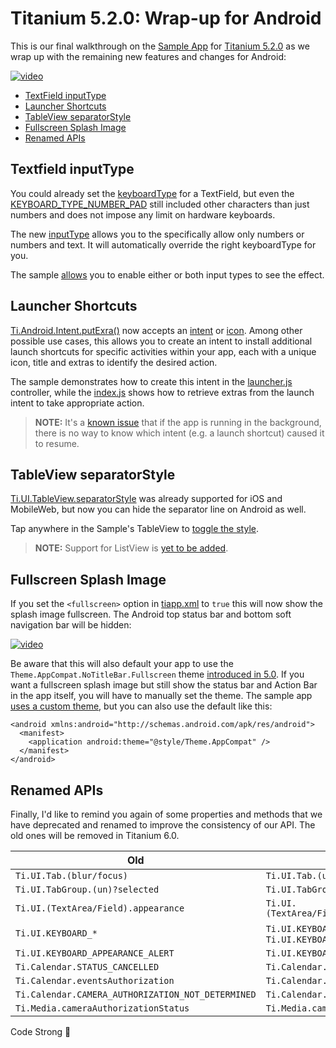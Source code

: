 # Titanium 5.2.0: Wrap-up for Android

This is our final walkthrough on the [Sample App](http://github.com/appcelerator-developer-relations/appc-sample-ti520) for [Titanium 5.2.0](http://www.appcelerator.com/blog/2016/02/ga-release-of-cli-5-2-titanium-5-2-and-studio-4-5/) as we wrap up with the remaining new features and changes for Android:

[![video](http://img.youtube.com/vi/6UG8VwgoFOk/0.jpg)](https://www.youtube.com/watch?v=6UG8VwgoFOk)

* [TextField inputType](#textfield-inputtype)
* [Launcher Shortcuts](#launcher-shortcuts)
* [TableView separatorStyle](#tableview-separatorstyle)
* [Fullscreen Splash Image](#fullscreen-splash-image)
* [Renamed APIs](#renamed-apis)

## Textfield inputType

You could already set the [keyboardType](http://docs.appcelerator.com/platform/latest/#!/api/Titanium.UI.TextField-property-inputType) for a TextField, but even the [KEYBOARD\_TYPE\_NUMBER_PAD](http://docs.appcelerator.com/platform/latest/#!/api/Titanium.UI-property-KEYBOARD_TYPE_NUMBER_PAD) still included other characters than just numbers and does not impose any limit on hardware keyboards.

The new [inputType](http://docs.appcelerator.com/platform/latest/#!/api/Titanium.UI.TextField-property-inputType) allows you to the specifically allow only numbers or numbers and text. It will automatically override the right keyboardType for you.

The sample [allows](../app/views/android/keyboard.xml) you to enable either or both input types to see the effect.

## Launcher Shortcuts

[Ti.Android.Intent.putExra()](http://docs.appcelerator.com/platform/latest/#!/api/Titanium.Android.Intent-method-putExtra) now accepts an [intent](http://docs.appcelerator.com/platform/latest/#!/api/Titanium.Android-property-EXTRA_SHORTCUT_INTENT) or [icon](http://docs.appcelerator.com/platform/latest/#!/api/Titanium.Android-property-EXTRA_SHORTCUT_ICON). Among other possible use cases, this allows you to create an intent to install additional launch shortcuts for specific activities within your app, each with a unique icon, title and extras to identify the desired action.

The sample demonstrates how to create this intent in the [launcher.js](../app/controllers/android/launcher.js) controller, while the [index.js](../app/controllers/index.js#L170) shows how to retrieve extras from the launch intent to take appropriate action.

> **NOTE:** It's a [known issue](https://jira.appcelerator.org/browse/TIMOB-20459) that if the app is running in the background, there is no way to know which intent (e.g. a launch shortcut) caused it to resume.

## TableView separatorStyle

[Ti.UI.TableView.separatorStyle](http://docs.appcelerator.com/platform/latest/#!/api/Titanium.UI.TableView-property-separatorStyle) was already supported for iOS and MobileWeb, but now you can hide the separator line on Android as well.

Tap anywhere in the Sample's TableView to [toggle the style](../app/controllers/android/tableview.js).

> **NOTE:** Support for ListView is [yet to be added](https://jira.appcelerator.org/browse/TIMOB-19141).

## Fullscreen Splash Image

If you set the `<fullscreen>` option in [tiapp.xml](../tiapp.xml#L14) to `true` this will now show the splash image fullscreen. The Android top status bar and bottom soft navigation bar will be hidden:

[![video](http://img.youtube.com/vi/tF042Nl99UA/0.jpg)](https://www.youtube.com/watch?v=tF042Nl99UA)

Be aware that this will also default your app to use the `Theme.AppCompat.NoTitleBar.Fullscreen` theme [introduced in 5.0](http://docs.appcelerator.com/platform/latest/#!/guide/Titanium_SDK_5.0.0_Release_Note-section-46239777_TitaniumSDK5.0.0ReleaseNote-TitaniumThemes). If you want a fullscreen splash image but still show the status bar and Action Bar in the app itself, you will have to manually set the theme. The sample app [uses a custom theme](../tiapp.xml#L98), but you can also use the default like this:

	<android xmlns:android="http://schemas.android.com/apk/res/android">
	  <manifest>
	    <application android:theme="@style/Theme.AppCompat" />
	  </manifest>
	</android>

## Renamed APIs

Finally, I'd like to remind you again of some properties and methods that we have deprecated and renamed to improve the consistency of our API. The old ones will be removed in Titanium 6.0.

| Old | New |
| --- | --- |
| `Ti.UI.Tab.(blur/focus)` | `Ti.UI.Tab.(un)?selected`
| `Ti.UI.TabGroup.(un)?selected` | `Ti.UI.TabGroup.(blur/focus)`
| `Ti.UI.(TextArea/Field).appearance` | `Ti.UI.(TextArea/Field).keyboardAppearance`
| `Ti.UI.KEYBOARD_*` | `Ti.UI.KEYBOARD_TYPE_*` and `Ti.UI.KEYBOARD_APPEARANCE_*`
| `Ti.UI.KEYBOARD_APPEARANCE_ALERT` | `Ti.UI.KEYBOARD_APPEARANCE_DARK`
| `Ti.Calendar.STATUS_CANCELLED` | `Ti.Calendar.STATUS_CANCELED`
| `Ti.Calendar.eventsAuthorization` | `Ti.Calendar.calendarAuthorization`
| `Ti.Calendar.CAMERA_AUTHORIZATION_NOT_DETERMINED` | `Ti.Calendar.CAMERA_AUTHORIZATION_UNKNOWN`
| `Ti.Media.cameraAuthorizationStatus` | `Ti.Media.cameraAuthorization`

Code Strong 🚀
